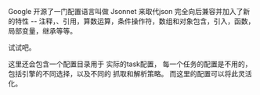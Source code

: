 Google 开源了一门配置语言叫做 Jsonnet 来取代json
完全向后兼容并加入了新的特性 -- 注释，、引用，算数运算，条件操作符，数组和对象包含，引入，函数，局部变量，继承等等。


试试吧。


这里还会包含一个配置目录用于 实际的task配置， 
每一个任务的配置是不用的，包括引擎的不同选择，以及不同的
抓取和解析策略。 而这里的配置可以将此灵活化。